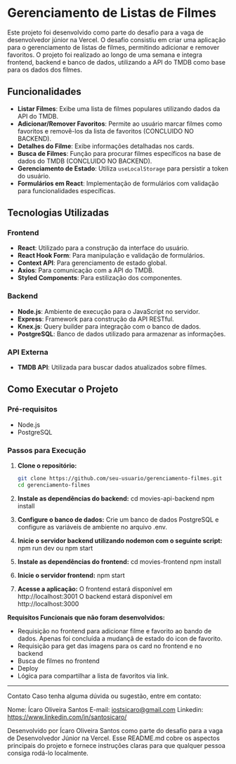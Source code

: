 # Gerenciamento de Listas de Filmes

Este projeto foi desenvolvido como parte do desafio para a vaga de desenvolvedor júnior na Vercel. O desafio consistiu em criar uma aplicação para o gerenciamento de listas de filmes, permitindo adicionar e remover favoritos. O projeto foi realizado ao longo de uma semana e integra frontend, backend e banco de dados, utilizando a API do TMDB como base para os dados dos filmes.

## Funcionalidades

- **Listar Filmes**: Exibe uma lista de filmes populares utilizando dados da API do TMDB.
- **Adicionar/Remover Favoritos**: Permite ao usuário marcar filmes como favoritos e removê-los da lista de favoritos (CONCLUIDO NO BACKEND).
- **Detalhes do Filme**: Exibe informações detalhadas nos cards.
- **Busca de Filmes**: Função para procurar filmes específicos na base de dados do TMDB (CONCLUIDO NO BACKEND).
- **Gerenciamento de Estado**: Utiliza `useLocalStorage` para persistir a token do usuário.
- **Formulários em React**: Implementação de formulários com validação para funcionalidades específicas.
  
## Tecnologias Utilizadas

### Frontend

- **React**: Utilizado para a construção da interface do usuário.
- **React Hook Form**: Para manipulação e validação de formulários.
- **Context API**: Para gerenciamento de estado global.
- **Axios**: Para comunicação com a API do TMDB.
- **Styled Components**: Para estilização dos componentes.

### Backend

- **Node.js**: Ambiente de execução para o JavaScript no servidor.
- **Express**: Framework para construção da API RESTful.
- **Knex.js**: Query builder para integração com o banco de dados.
- **PostgreSQL**: Banco de dados utilizado para armazenar as informações.

### API Externa

- **TMDB API**: Utilizada para buscar dados atualizados sobre filmes.

## Como Executar o Projeto

### Pré-requisitos

- Node.js
- PostgreSQL

### Passos para Execução

1. **Clone o repositório:**
   ```bash
   git clone https://github.com/seu-usuario/gerenciamento-filmes.git
   cd gerenciamento-filmes

2. **Instale as dependências do backend:**
cd movies-api-backend
npm install

3. **Configure o banco de dados:**
Crie um banco de dados PostgreSQL e configure as variáveis de ambiente no arquivo .env.

4. **Inicie o servidor backend utilizando nodemon com o seguinte script:**
npm run dev ou npm start

5. **Instale as dependências do frontend:**
cd movies-frontend
npm install

6. **Inicie o servidor frontend:**
npm start

7. **Acesse a aplicação:**
O frontend estará disponível em http://localhost:3001
O backend estará disponível em http://localhost:3000

**Requisitos Funcionais que não foram desenvolvidos:**
- Requisição no frontend para adicionar filme e favorito ao bando de dados. Apenas foi concluída a mudançã de estado do icon de favorito.
- Requisição para get das imagens para os card no frontend e no backend
- Busca de filmes no frontend
- Deploy
- Lógica para compartilhar a lista de favoritos via link.
----------------------------------------------------------------------------------------------------

Contato
Caso tenha alguma dúvida ou sugestão, entre em contato:

Nome: Ícaro Oliveira Santos
E-mail: iostsicaro@gmail.com
Linkedin: https://www.linkedin.com/in/santosicaro/

Desenvolvido por Ícaro Oliveira Santos como parte do desafio para a vaga de Desenvolvedor Júnior na Vercel.
Esse README.md cobre os aspectos principais do projeto e fornece instruções claras para que qualquer pessoa consiga rodá-lo localmente.
